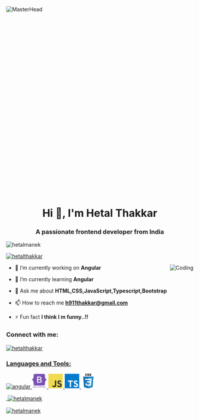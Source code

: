 
<img src="https://media.giphy.com/media/ZFkfEcgBREFZC/giphy.gif" alt="MasterHead" data-canonical-src="https://freefrontend.com/assets/img/anime-js-examples/Download-Button-with-anime-js.gif" style="width:1200px;height:500px; display: inline-block;" data-target="animated-image.originalImage">

<h1 align="center">Hi 👋, I'm Hetal Thakkar</h1>
<h3 align="center">A passionate frontend developer from India</h3>

<p align="left"> <img src="https://komarev.com/ghpvc/?username=hetalmanek&label=Profile%20views&color=0e75b6&style=flat" alt="hetalmanek" /> </p>

<p align="left"> <a href="https://twitter.com/hetalthakkar" target="blank"><img src="https://img.shields.io/twitter/follow/hetalthakkar?logo=twitter&style=for-the-badge" alt="hetalthakkar" /></a> </p>
<img style="height: 300px; margin-top:" 37px; align="right" alt="Coding" src="https://ayodele-olufemi.github.io/MyBioSite/images/coding.gif" style="max-width: 100%; display: inline-block;" data-target="animated-image.originalImage">

- 🔭 I’m currently working on **Angular**

- 🌱 I’m currently learning **Angular**

- 💬 Ask me about **HTML,CSS,JavaScript,Typescript,Bootstrap**

- 📫 How to reach me **h911thakkar@gmail.com**

- ⚡ Fun fact **I think I m funny..!!**

<h3 align="left">Connect with me:</h3>
<p align="left">
<a href="https://twitter.com/hetalthakkar" target="blank">
<img align="center" src="https://raw.githubusercontent.com/rahuldkjain/github-profile-readme-generator/master/src/images/icons/Social/twitter.svg" alt="hetalthakkar" height="30" width="40" />

</p>

<h3 align="left">Languages and Tools:</h3>
<p align="left"> <a href="https://angular.io" target="_blank" rel="noreferrer"> <img src="https://angular.io/assets/images/logos/angular/angular.svg" alt="angular" width="40" height="40"/> </a> <a href="https://angular.io" target="_blank" rel="noreferrer"><a href="https://getbootstrap.com" target="_blank" rel="noreferrer"><img src="https://raw.githubusercontent.com/devicons/devicon/master/icons/bootstrap/bootstrap-plain-wordmark.svg" alt="bootstrap" width="40" height="40"/></a><a href="https://developer.mozilla.org/en-US/docs/Web/JavaScript" target="_blank" rel="noreferrer"> <img src="https://raw.githubusercontent.com/devicons/devicon/master/icons/javascript/javascript-original.svg" alt="javascript" width="40" height="40"/><a href="https://www.typescriptlang.org/" target="_blank" rel="noreferrer"> <img src="https://raw.githubusercontent.com/devicons/devicon/master/icons/typescript/typescript-original.svg" alt="typescript" width="40" height="40"/> </a><a href="https://www.w3schools.com/css/" target="_blank" rel="noreferrer"> <img src="https://raw.githubusercontent.com/devicons/devicon/master/icons/css3/css3-original-wordmark.svg" alt="css3" width="40" height="40"/></p>


<p>&nbsp;<img align="center" src="https://github-readme-stats.vercel.app/api?username=hetalmanek&show_icons=true&locale=en" alt="hetalmanek" /></p>

<p><img align="center" src="https://github-readme-streak-stats.herokuapp.com/?user=hetalmanek&" alt="hetalmanek" /></p>

